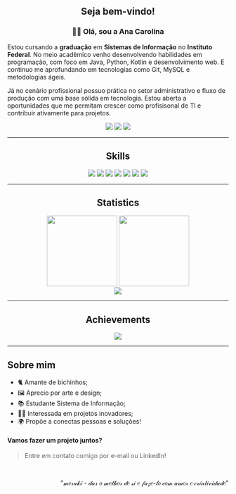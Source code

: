 <h2 align="center">Seja bem-vindo!</h2>
<h3 align="center">👩‍💻 Olá, sou a Ana Carolina</h3>
<p align="left">  
Estou cursando a <strong>graduação</strong> em <strong>Sistemas de Informação</strong> no <strong>Instituto Federal</strong>. 
No meio acadêmico venho desenvolvendo habilidades em programação, com foco em Java, Python, Kotlin e desenvolvimento web. E continuo me aprofundando em tecnologias como Git, MySQL e metodologias ágeis.

Já no cenário profissional possuo prática no setor administrativo e fluxo de produção com uma base sólida em tecnologia. Estou aberta a oportunidades que me permitam crescer como profisisonal de TI e contribuir ativamente para projetos.
</p>

<p align="center">
  <a href="mailto:anacsgcarolina@gmail.com"><img src="https://img.shields.io/badge/Gmail-D14836?style=for-the-badge&logo=gmail&logoColor=white" /></a>
  <a href="https://www.linkedin.com/in/anac-sgomes/"><img src="https://img.shields.io/badge/LinkedIn-0077B5?style=for-the-badge&logo=linkedin&logoColor=white" /></a>
  <a href="https://www.dio.me/users/fiercethrone"><img src="https://img.shields.io/badge/Dio.me-C71585?style=for-the-badge" /></a>
</p>

---

<h2 align="center">Skills</h2>

<div align="center">
  <img src="https://img.shields.io/badge/Java-%23ED8B00?style=for-the-badge&logo=openjdk&logoColor=white"/>
  <img src="https://img.shields.io/badge/Python-3670A0?style=for-the-badge&logo=python&logoColor=ffdd54"/>
  <img src="https://img.shields.io/badge/Kotlin-%237F52FF?style=for-the-badge&logo=kotlin&logoColor=white"/>
  <img src="https://img.shields.io/badge/HTML5-%23E34F26?style=for-the-badge&logo=html5&logoColor=white"/>
  <img src="https://img.shields.io/badge/CSS3-%231572B6?style=for-the-badge&logo=css3&logoColor=white"/>
  <img src="https://img.shields.io/badge/JavaScript-%23323330?style=for-the-badge&logo=javascript&logoColor=%23F7DF1E"/>
  <img src="https://img.shields.io/badge/MySQL-4479A1?style=for-the-badge&logo=mysql&logoColor=white"/>
</div>

---

<h2 align="center">Statistics</h2>

<div align="center">
  <img height="160em" src="https://github-readme-stats.vercel.app/api?username=carolsgomes&show_icons=true&theme=tokyonight&hide_border=true" />
  <img height="160em" src="https://github-readme-stats.vercel.app/api/top-langs/?username=carolsgomes&layout=compact&theme=tokyonight&hide_border=true"/>
</div>

<div align="center">
  <img src="https://streak-stats.demolab.com?user=carolsgomes&theme=tokyonight&hide_border=true&background=0d1117" />
</div>

---

<h2 align="center">Achievements</h2>

<div align="center">
  <img src="https://github-profile-trophy.vercel.app/?username=carolsgomes&theme=darkhub&no-frame=true&margin-w=10&margin-h=10&row=1"/>
</div>

---

##  Sobre mim

- 🐈 Amante de bichinhos;
- 🖼️ Aprecio por arte e design;
- 📚 Estudante Sistema de Informação;
- 👩‍💻 Interessada em projetos inovadores;
- 🌍 Propõe a conectas pessoas e soluções!

<h4>Vamos fazer um projeto juntos?</h4>

> Entre em contato comigo por e-mail ou LinkedIn!
<br>
<p align="right">
  "𝓂𝑒𝓇𝒶𝓀𝒾 - 𝒹𝒶𝓇 𝑜 𝓂𝑒𝓁𝒽𝑜𝓇 𝒹𝑒 𝓈𝒾 𝑒 𝒻𝒶𝓏𝑒-𝓁𝑜 𝒸𝑜𝓂 𝒶𝓂𝑜𝓇 𝑒 𝒸𝓇𝒾𝒶𝓉𝒾𝓋𝒾𝒹𝒶𝒹𝑒"
</p>

